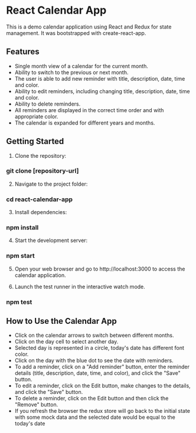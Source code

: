 # React Calendar App

This is a demo calendar application using React and Redux for state management. It was bootstrapped with create-react-app.

## Features

- Single month view of a calendar for the current month.
- Ability to switch to the previous or next month.
- The user is able to add new reminder with title, description, date, time and color.
- Ability to edit reminders, including changing title, description, date, time and color.
- Ability to delete reminders.
- All reminders are displayed in the correct time order and with appropriate color.
- The calendar is expanded for different years and months.

## Getting Started

1. Clone the repository:

### git clone [repository-url]

2. Navigate to the project folder:

### cd react-calendar-app

3. Install dependencies:

### npm install

4. Start the development server:

### npm start

5. Open your web browser and go to http://localhost:3000 to access the calendar application.

6. Launch the test runner in the interactive watch mode.

### npm test

## How to Use the Calendar App

- Click on the calendar arrows to switch between different months.
- Click on the day cell to select another day.
- Selected day is represented in a circle, today's date has different font color.
- Click on the day with the blue dot to see the date with reminders.
- To add a reminder, click on a "Add reminder" button, enter the reminder details (title, description, date, time, and color), and click the "Save" button.
- To edit a reminder, click on the Edit button, make changes to the details, and click the "Save" button.
- To delete a reminder, click on the Edit button and then click the "Remove" button.
- If you refresh the browser the redux store will go back to the initial state with some mock data and the selected date would be equal to the today's date
